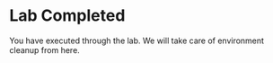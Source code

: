 # Lab Completed

You have executed through the lab. We will take care of environment cleanup from here.
